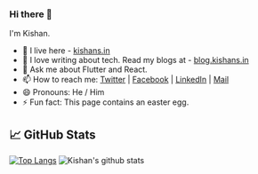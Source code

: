 ### Hi there 👋

I'm Kishan.
- 🏡 I live here - [kishans.in](https://www.kishans.in)
- 🔭 I love writing about tech. Read my blogs at - [blog.kishans.in](https://blog.kishans.in)
- 💬 Ask me about Flutter and React.
- 📫 How to reach me: [Twitter](https://twitter.com/jst_kishan) | [Facebook](https://www.facebook.com/kishan1231) | [LinkedIn](https://www.linkedin.com/in/kishanju/) | [Mail](mailto:kishansharma1231@gmail.com)
- 😄 Pronouns: He / Him
- ⚡ Fun fact: This page contains an easter egg.



## &#x1f4c8; GitHub Stats

[![Top Langs](https://github-readme-stats.vercel.app/api/top-langs/?username=kishanhitk&theme=algolia&&layout=compact&langs_count=5)](https://github.com/anuraghazra/github-readme-stats)
![Kishan's github stats](https://github-readme-stats.vercel.app/api?username=kishanhitk&theme=algolia)
